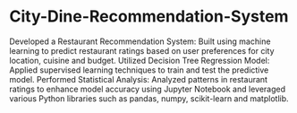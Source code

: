 # City-Dine-Recommendation-System
Developed a Restaurant Recommendation System: Built using machine learning to predict restaurant ratings based
on user preferences for city location, cuisine and budget.
Utilized Decision Tree Regression Model: Applied supervised learning techniques to train and test the predictive
model.
Performed Statistical Analysis: Analyzed patterns in restaurant ratings to enhance model accuracy using Jupyter
Notebook
and leveraged various Python libraries such as pandas, numpy, scikit-learn and matplotlib.
